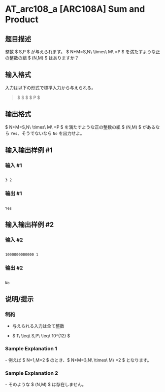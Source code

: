 # AT_arc108_a [ARC108A] Sum and Product

## 题目描述

[problemUrl]: https://atcoder.jp/contests/arc108/tasks/arc108_a

整数 $ S,P $ が与えられます。 $ N+M=S,N\ \times\ M\ =P $ を満たすような正の整数の組 $ (N,M) $ はありますか？

## 输入格式

入力は以下の形式で標準入力から与えられる。

> $ S $ $ P $

## 输出格式

$ N+M=S,N\ \times\ M\ =P $ を満たすような正の整数の組 $ (N,M) $ があるなら `Yes`、そうでないなら `No` を出力せよ。

## 输入输出样例 #1

### 输入 #1

```
3 2
```

### 输出 #1

```
Yes
```

## 输入输出样例 #2

### 输入 #2

```
1000000000000 1
```

### 输出 #2

```
No
```

## 说明/提示

### 制約

- 与えられる入力は全て整数
- $ 1\ \leq\ S,P\ \leq\ 10^{12} $

### Sample Explanation 1

\- 例えば $ N=1,M=2 $ のとき、$ N+M=3,N\ \times\ M\ =2 $ となります。

### Sample Explanation 2

\- そのような $ (N,M) $ は存在しません。